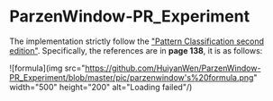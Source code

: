# ParzenWindow-PR_Experiment
The implementation strictly follow the ["Pattern Classification second edition"](http://blog.sina.com.cn/s/blog_c3b6050b0102xg24.html). Specifically, the references are in <b>page 138</b>, it is as follows:

![formula](img src="https://github.com/HuiyanWen/ParzenWindow-PR_Experiment/blob/master/pic/parzenwindow's%20formula.png" width="500" height="200" alt="Loading failed"/)  
